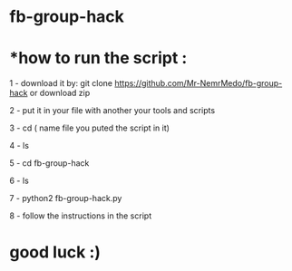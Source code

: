 # fb-group-hack

# *how to run the script :  

1 - download it by: git clone https://github.com/Mr-NemrMedo/fb-group-hack
or download zip 

2 - put it in your file with another your tools and scripts 

3 - cd ( name file you puted the script in it) 

4 - ls 

5 - cd fb-group-hack

6 - ls 

7 - python2 fb-group-hack.py 

8 - follow the instructions in the script

# good luck  :)
